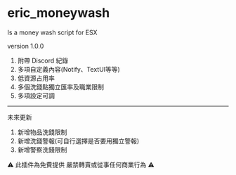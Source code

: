 # eric_moneywash
Is a money wash script for ESX

version 1.0.0

1. 附帶 Discord 紀錄
2. 多項自定義內容(Notify、TextUI等等)
3. 低資源占用率
4. 多個洗錢點獨立匯率及職業限制
5. 多項設定可調
---
未來更新
1. 新增物品洗錢限制
2. 新增洗錢警報(可自行選擇是否要用獨立警報)
3. 新增警察洗錢限制

⚠ 此插件為免費提供 嚴禁轉賣或從事任何商業行為 ⚠
